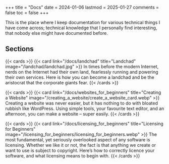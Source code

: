 +++
title = "Docs"
date = 2024-01-06
lastmod = 2025-01-27
comments = false
toc = false
+++

This is the place where I keep documentation for various technical things I
have come across; technical knowledge that I personally find interesting, that
nobody else might have documented before.

## Sections

{{< cards >}}
  {{< card link="/docs/landchad" title="Landchad" image="/landchad/landchad.jpg" >}}
In times before the modern Internet, nerds on the Internet had their own land,
fearlessly running and powering their own services. Here is how you can become
a landchad and be the aristocrat that the corporate giants fear.
{{< /cards >}}

{{< cards >}}
  {{< card link="/docs/websites_for_beginners" title="Creating a Website" image="/creating_a_website/create_a_website_card.webp" >}}
Creating a website was never easier, but it has nothing to do with bloated
rubbish like WordPress. Using simple tools, your favourite text editor, and an
afternoon, you can make a website – super easily.
{{< /cards >}}

{{< cards >}}
  {{< card link="/docs/licensing_for_beginners" title="Licensing for Beginners" image="/licensing_for_beginners/licensing_for_beginners.webp" >}}
The most fundamental, yet seriously overlooked aspect of any software is
licensing. Whether we like it or not, the fact is that anything we create or
want to use is subject to copyright. Here’s how to correctly licence your
software, and what licensing means to begin with.
{{< /cards >}}

